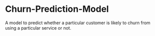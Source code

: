 # Churn-Prediction-Model
A model to predict whether a particular customer is likely to churn from using a particular service or not.
